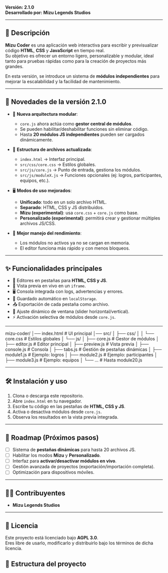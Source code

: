 
**Versión: 2.1.0**  
**Desarrollado por: Mizu Legends Studios**

---

## 📖 Descripción

**Mizu Coder** es una aplicación web interactiva para escribir y previsualizar código **HTML**, **CSS** y **JavaScript** en tiempo real.  
Su objetivo es ofrecer un entorno ligero, personalizable y modular, ideal tanto para pruebas rápidas como para la creación de proyectos más grandes.

En esta versión, se introduce un sistema de **módulos independientes** para mejorar la escalabilidad y la facilidad de mantenimiento.

---

## 🚀 Novedades de la versión 2.1.0

- 🔄 **Nueva arquitectura modular**:  
  - `core.js` ahora actúa como **gestor central de módulos**.  
  - Se pueden habilitar/deshabilitar funciones sin eliminar código.  
  - Hasta **20 módulos JS independientes** pueden ser cargados dinámicamente.  

- 📂 **Estructura de archivos actualizada**:
  - `index.html` → Interfaz principal.  
  - `src/css/core.css` → Estilos globales.  
  - `src/js/core.js` → Punto de entrada, gestiona los módulos.  
  - `src/js/moduleX.js` → Funciones opcionales (ej: logros, participantes, equipos, etc.).  

- 🖥️ **Modos de uso mejorados**:
  - **Unificado**: todo en un solo archivo HTML.  
  - **Separado**: HTML, CSS y JS distribuidos.  
  - **Mizu (experimental)**: usa `core.css` + `core.js` como base.  
  - **Personalizado (experimental)**: permitirá crear y gestionar múltiples archivos JS/CSS.  

- 📐 **Mejor manejo del rendimiento**:  
  - Los módulos no activos ya no se cargan en memoria.  
  - El editor funciona más rápido y con menos bloqueos.  

---

## ✨ Funcionalidades principales

- 📝 Editores en pestañas para **HTML, CSS y JS**.  
- 🔄 Vista previa en vivo en un `iframe`.  
- 🖥️ Consola integrada con logs, advertencias y errores.  
- 💾 Guardado automático en `localStorage`.  
- 📤 Exportación de cada pestaña como archivo.  
- 📐 Ajuste dinámico de ventana (slider horizontal/vertical).  
- ⚡ Activación selectiva de módulos desde `core.js`.  

---

mizu-coder/
│── index.html # UI principal
│── src/
│ ├── css/
│ │ └── core.css # Estilos globales
│ └── js/
│ ├── core.js # Gestor de módulos
│ ├── editor.js # Editor principal
│ ├── preview.js # Vista previa
│ ├── console.js # Consola
│ ├── tabs.js # Gestión de pestañas dinámicas
│ ├── module1.js # Ejemplo: logros
│ ├── module2.js # Ejemplo: participantes
│ ├── module3.js # Ejemplo: equipos
│ └── ... # Hasta module20.js

---

## 🛠️ Instalación y uso

1. Clona o descarga este repositorio.  
2. Abre `index.html` en tu navegador.  
3. Escribe tu código en las pestañas de **HTML, CSS y JS**.  
4. Activa o desactiva módulos desde `core.js`.  
5. Observa los resultados en la vista previa integrada.  

---

## 📌 Roadmap (Próximos pasos)

- [ ] Sistema de **pestañas dinámicas** para hasta 20 archivos JS.  
- [ ] Habilitar los modos **Mizu** y **Personalizado**.  
- [ ] Interfaz para **activar/desactivar módulos en vivo**.  
- [ ] Gestión avanzada de proyectos (exportación/importación completa).  
- [ ] Optimización para dispositivos móviles.  

---

## 👨‍💻 Contribuyentes

- **Mizu Legends Studios**

---

## 📜 Licencia

Este proyecto está licenciado bajo **AGPL 3.0**.  
Eres libre de usarlo, modificarlo y distribuirlo bajo los términos de dicha licencia.


## 📂 Estructura del proyecto

